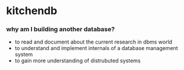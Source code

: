 # kitchendb

### why am I building another database?

- to read and document about the current research in dbms world
- to understand and implement internals of a database management system
- to gain more understanding of distrubuted systems

